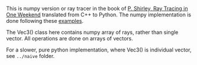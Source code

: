 This is numpy version or ray tracer in the book of 
[P. Shirley, Ray Tracing in One Weekend](https://raytracing.github.io/books/RayTracingInOneWeekend.html) 
translated from C++ to Python. The numpy implementation is done following these [examples](https://github.com/jspjut/shirley_rt_python).

The Vec3() class here contains numpy array of rays, rather than single vector. 
All operations are done on arrays of vectors.

For a slower, pure python implementation, where Vec3() is individual vector,
 see `../naive` folder.